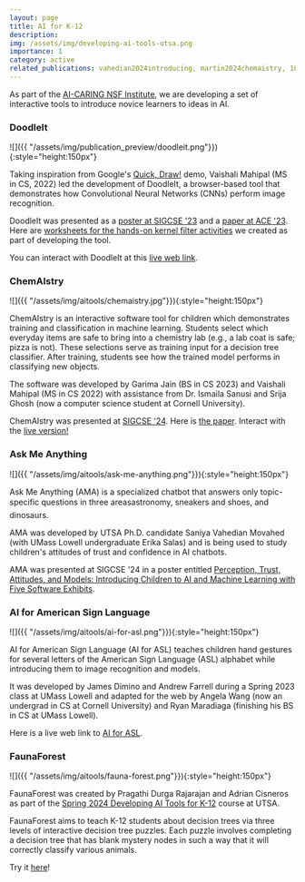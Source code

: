 ```yaml
---
layout: page
title: AI for K-12
description: 
img: /assets/img/developing-ai-tools-utsa.png
importance: 1
category: active
related_publications: vahedian2024introducing, martin2024chemaistry, 10.1145/3545945.3569772, 10.1145/3576123.3576127, Touretzky_Gardner-McCune_Martin_Seehorn_2019, 10.1145/3544549.3573808
---
```


As part of the [AI-CARING NSF Institute](https://ai-caring.org), we
are developing a set of interactive tools to introduce novice
learners to ideas in AI.

### DoodleIt


![]({{
 "/assets/img/publication_preview/doodleit.png"}}){:style="height:150px"}

Taking inspiration from Google's [Quick,
Draw!](https://quickdraw.withgoogle.com/) demo, Vaishali Mahipal (MS
in CS, 2022) led the development of
DoodleIt, a browser-based tool that
demonstrates how Convolutional Neural Networks (CNNs) perform image
recognition.

DoodleIt was presented as a [poster at SIGCSE
'23](https://docs.google.com/presentation/d/14X3tlSGPwgSf_RMmYygnPqCjGEXMvyPY/present)
and a [paper at ACE '23](/assets/pdf/3576123.3576127.pdf).  Here are
[worksheets for the hands-on kernel filter
activities](https://drive.google.com/drive/folders/1B0SiX3ol50j0p_C1AdLlewe_aHqUSyNK)
we created as part of developing the tool.

You can interact with DoodleIt at this [live web
link](https://tinyurl.com/mydoodleit).

### ChemAIstry

![]({{
 "/assets/img/aitools/chemaistry.jpg"}}){:style="height:150px"}

ChemAIstry is an interactive software tool for children which
demonstrates training and classification in machine learning. Students
select which everyday items are safe to bring into a chemistry lab
(e.g., a lab coat is safe; pizza is not). These selections serve as
training input for a decision tree classifier. After training,
students see how the trained model performs in classifying new
objects.

The software was developed by Garima Jain (BS in CS 2023) and Vaishali
Mahipal (MS in CS 2022) with assistance from Dr. Ismaila Sanusi and
Srija Ghosh (now a computer science student at Cornell University).

ChemAIstry was presented at [SIGCSE
'24](https://sigcse2024.sigcse.org/details/sigcse-ts-2024-Papers-1/181/ChemAIstry-A-Novel-Software-Tool-for-Teaching-Model-Training-in-K-8-Education). Here
is [the paper](/assets/pdf/3626252.3630804.pdf).  Interact with the
[live version!](https://engaging-computing.github.io/ChemAIstry/)

### Ask Me Anything

![]({{
 "/assets/img/aitools/ask-me-anything.png"}}){:style="height:150px"}

Ask Me Anything (AMA) is a specialized chatbot that answers only
topic-specific questions in three areas&#151;astronomy, sneakers and shoes,
and dinosaurs.

AMA was developed by UTSA Ph.D. candidate Saniya Vahedian Movahed
(with UMass Lowell undergraduate Erika Salas) and is being used to
study children's attitudes of trust and confidence in AI chatbots.

AMA was presented at SIGCSE '24 in a poster entitled [Perception,
Trust, Attitudes, and Models: Introducing Children to AI and Machine Learning with Five Software Exhibits](https://sigcse2024.sigcse.org/track/sigcse-ts-2024-posters#program).


### AI for American Sign Language

![]({{
 "/assets/img/aitools/ai-for-asl.png"}}){:style="height:150px"}

AI for American Sign Language (AI for ASL) teaches children hand
gestures for several letters of the American Sign Language (ASL)
alphabet while introducing them to image recognition and models.

It was developed by James Dimino and Andrew Farrell during a Spring
2023 class at UMass Lowell and adapted for the web by Angela Wang (now
an undergrad in CS at Cornell University) and Ryan Maradiaga
(finishing his BS in CS at UMass Lowell).

Here is a live web link to [AI for
ASL](https://engaging-computing.github.io/AI-for-ASL/SignInterpreter/src/). 

### FaunaForest

![]({{
 "/assets/img/aitools/fauna-forest.png"}}){:style="height:150px"}

FaunaForest was created by Pragathi Durga Rajarajan and Adrian
Cisneros as part of the [Spring 2024 Developing AI Tools for
K-12](../../teaching/DevelopingAITools/) course at UTSA.

FaunaForest aims to teach K-12 students about decision trees via three
levels of interactive decision tree puzzles. Each puzzle involves
completing a decision tree that has blank mystery nodes in such a way
that it will correctly classify various animals.

Try it [here](https://engaging-computing.github.io/FaunaForest/)!

